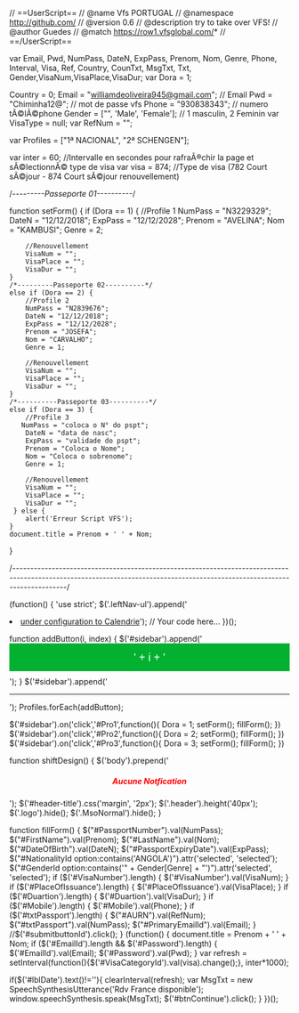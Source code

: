 // ==UserScript==
// @name Vfs PORTUGAL
// @namespace http://github.com/
// @version 0.6
// @description try to take over VFS!
// @author Guedes
// @match https://row1.vfsglobal.com/*
// ==/UserScript==

var Email, Pwd, NumPass, DateN, ExpPass, Prenom, Nom, Genre, Phone, Interval, Visa, Ref, Country, CounTxt, MsgTxt, Txt, Gender,VisaNum,VisaPlace,VisaDur;
var Dora = 1;

Country = 0;
Email = "williamdeoliveira945@gmail.com"; // Email
Pwd = "Chiminha12@"; // mot de passe vfs
Phone = "930838343"; // numero tÃ©️lÃ©️phone
Gender = ["", 'Male', 'Female']; // 1 masculin, 2 Feminin
var VisaType = null;
var RefNum = "";



var Profiles = ["1ª NACIONAL", "2ª SCHENGEN"];

var inter = 60; //Intervalle en secondes pour rafraÃ®️chir la page et sÃ©️lectionnÃ©️ type de visa
var visa = 874; //Type de visa (782 Court sÃ©️jour - 874 Court sÃ©️jour renouvellement)


/*---------Passeporte 01----------*/

function setForm() {
    if (Dora == 1) {
        //Profile 1
        NumPass = "N3229329";
        DateN = "12/12/2018";
        ExpPass = "12/12/2028";
        Prenom = "AVELINA";
        Nom = "KAMBUSI";
        Genre = 2;

        //Renouvellement
        VisaNum = "";
        VisaPlace = "";
        VisaDur = "";
    }
    /*---------Passeporte 02----------*/
    else if (Dora == 2) {
        //Profile 2
        NumPass = "N2839676";
        DateN = "12/12/2018";
        ExpPass = "12/12/2028";
        Prenom = "JOSEFA";
        Nom = "CARVALHO";
        Genre = 1;

        //Renouvellement
        VisaNum = "";
        VisaPlace = "";
        VisaDur = "";
    }
    /*----------Passeporte 03----------*/
    else if (Dora == 3) {
        //Profile 3
       NumPass = "coloca o N° do pspt";
        DateN = "data de nasc";
        ExpPass = "validade do pspt";
        Prenom = "Coloca o Nome";
        Nom = "Coloca o sobrenome";
        Genre = 1;

        //Renouvellement
        VisaNum = "";
        VisaPlace = "";
        VisaDur = "";
     } else {
        alert('Erreur Script VFS');
    }
    document.title = Prenom + ' ' + Nom;
}

/*---------------------------------------------------------------------------------------------------------------------------------------------------------------------------*/

(function() {
    'use strict';
    $('.leftNav-ul').append('<li class="inactive-link"><a href="/Global-Appointment/Calendar/FinalCalendar">under configuration to Calendrie</a>');
    // Your code here...
})();

function addButton(i, index) {
    $('#sidebar').append('<button type="button" style="width: 100%; height: 50px;background-color:#03b131;border:0;font-size: 1.4em;margin-bottom: 10px;color:#fff;" id="Pro' + (index + 1) + '">' + i + '</button>');
}
$('#sidebar').append('<hr>');
Profiles.forEach(addButton);

$('#sidebar').on('click','#Pro1',function(){
    Dora = 1;
    setForm();
    fillForm();
})
$('#sidebar').on('click','#Pro2',function(){
    Dora = 2;
    setForm();
    fillForm();
})
$('#sidebar').on('click','#Pro3',function(){
    Dora = 3;
    setForm();
    fillForm();
})

function shiftDesign() {
  $('body').prepend('<h5 id="Alert" style="color: red; text-align: center; text-transforme: uppercase,background-color: teal;">Aucune Notfication</h5>');
  $('#header-title').css('margin', '2px');
  $('.header').height('40px');
  $('.logo').hide();
  $('.MsoNormal').hide();
}

function fillForm() {
  $("#PassportNumber").val(NumPass);
  $("#FirstName").val(Prenom);
  $("#LastName").val(Nom);
  $("#DateOfBirth").val(DateN);
  $("#PassportExpiryDate").val(ExpPass);
  $("#NationalityId option:contains('ANGOLA')").attr('selected', 'selected');
  $("#GenderId option:contains('" + Gender[Genre] + "')").attr('selected', 'selected');
  if ($('#VisaNumber').length) {
    $('#VisaNumber').val(VisaNum);
  }
  if ($('#PlaceOfIssuance').length) {
    $('#PlaceOfIssuance').val(VisaPlace);
  }
  if ($('#Duartion').length) {
    $('#Duartion').val(VisaDur);
  }
  if ($('#Mobile').length) {
    $('#Mobile').val(Phone);
  }
  if ($('#txtPassport').length) {
      $("#AURN").val(RefNum);
      $("#txtPassport").val(NumPass);
      $("#PrimaryEmailId").val(Email);
  }
   //$('#submitbuttonId').click();
}
(function() {
  document.title = Prenom + ' ' + Nom;
  if ($('#EmailId').length && $('#Password').length) {
      $('#EmailId').val(Email);
      $('#Password').val(Pwd);
  }
  var refresh = setInterval(function(){$('#VisaCategoryId').val(visa).change();}, inter*1000);

if($('#lblDate').text()!=''){
    clearInterval(refresh);
    var MsgTxt = new SpeechSynthesisUtterance('Rdv France disponible');
    window.speechSynthesis.speak(MsgTxt);
    $('#btnContinue').click();
}
})();
